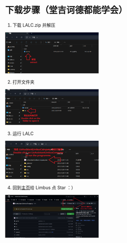 # 下载步骤（堂吉诃德都能学会）
1. 下载 LALC.zip 并解压

<img src="../resource/github/download_step1.png" width="300">

2. 打开文件夹

<img src="../resource/github/download_step2.png" width="300">

3. 运行 LALC

<img src="../resource/github/download_step3.png" width="300">

4. 回到[主页](https://github.com/HSLix/LixAssistantLimbusCompany)给 Limbus 点 Star ：）

<img src="../resource/github/download_step4.png" width="300">
